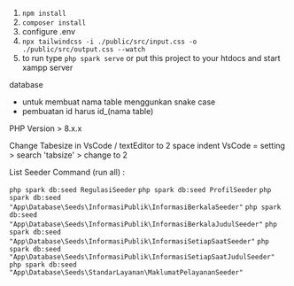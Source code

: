 1. ```npm install```
2. ```composer install```
3. configure .env
4. ```npx tailwindcss -i ./public/src/input.css -o ./public/src/output.css --watch```
5. to run type ```php spark serve``` or put this project to your htdocs and start xampp server




database
- untuk membuat nama table menggunkan snake case
- pembuatan id harus id_(nama table)

PHP Version > 8.x.x

Change Tabesize in VsCode / textEditor to 2 space indent
VsCode = setting > search 'tabsize' > change to 2




List Seeder Command (run all) : 

```php spark db:seed RegulasiSeeder```
```php spark db:seed ProfilSeeder```
```php spark db:seed "App\Database\Seeds\InformasiPublik\InformasiBerkalaSeeder"```
```php spark db:seed "App\Database\Seeds\InformasiPublik\InformasiBerkalaJudulSeeder"```
```php spark db:seed "App\Database\Seeds\InformasiPublik\InformasiSetiapSaatSeeder"```
```php spark db:seed "App\Database\Seeds\InformasiPublik\InformasiSetiapSaatJudulSeeder"```
```php spark db:seed "App\Database\Seeds\StandarLayanan\MaklumatPelayananSeeder"```